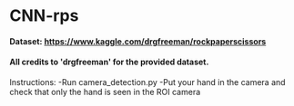 # CNN-rps

#### Dataset: https://www.kaggle.com/drgfreeman/rockpaperscissors
#### All credits to 'drgfreeman' for the provided dataset.

Instructions:
-Run camera_detection.py
-Put your hand in the camera and check that only the hand is seen in the ROI camera
